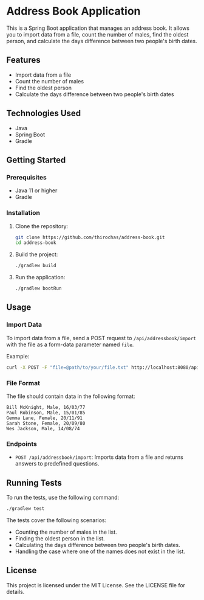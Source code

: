 # Address Book Application

This is a Spring Boot application that manages an address book. It allows you to import data from a file, count the number of males, find the oldest person, and calculate the days difference between two people's birth dates.

## Features

- Import data from a file
- Count the number of males
- Find the oldest person
- Calculate the days difference between two people's birth dates

## Technologies Used

- Java
- Spring Boot
- Gradle

## Getting Started

### Prerequisites

- Java 11 or higher
- Gradle

### Installation

1. Clone the repository:
   ```sh
   git clone https://github.com/thirochas/address-book.git
   cd address-book
   ```

2. Build the project:
   ```sh
   ./gradlew build
   ```

3. Run the application:
   ```sh
   ./gradlew bootRun
   ```

## Usage

### Import Data

To import data from a file, send a POST request to `/api/addressbook/import` with the file as a form-data parameter named `file`.

Example:
```sh
curl -X POST -F "file=@path/to/your/file.txt" http://localhost:8080/api/addressbook/import
```

### File Format

The file should contain data in the following format:
```
Bill McKnight, Male, 16/03/77
Paul Robinson, Male, 15/01/85
Gemma Lane, Female, 20/11/91
Sarah Stone, Female, 20/09/80
Wes Jackson, Male, 14/08/74
```

### Endpoints

- `POST /api/addressbook/import`: Imports data from a file and returns answers to predefined questions.

## Running Tests

To run the tests, use the following command:
```sh
./gradlew test
```

The tests cover the following scenarios:
- Counting the number of males in the list.
- Finding the oldest person in the list.
- Calculating the days difference between two people's birth dates.
- Handling the case where one of the names does not exist in the list.

## License

This project is licensed under the MIT License. See the LICENSE file for details.